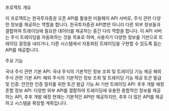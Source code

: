 프로젝트 개요

이 프로젝트는 한국투자증권 오픈 API를 활용한 미들웨어 API 서버로, 주식 관련 다양한 정보를 제공하는 역할을 합니다. 한국투자증권 API뿐만 아니라 다른 외부 정보들과 결합하여 트레이딩에 필요한 데이터를 제공하는 중간 다리 역할을 합니다. 이 API 서버는 주식 트레이딩을 자동화하는 것을 목표로 하며, 사용자가 다양한 정보를 기반으로 트레이딩 결정을 내리거나, 다른 시스템에서 자동화된 트레이딩을 구현할 수 있도록 돕는 API를 제공합니다.

주요 기능

국내 주식 관련 기본 API: 국내 주식의 기본적인 정보 조회 및 트레이딩 기능 제공
해외 주식 관련 기본 API: 해외 주식의 기본적인 정보 조회 및 트레이딩 기능 제공
토큰 발급 및 인증: 안전한 인증 절차를 위한 토큰 발급 기능
AI 기반 트레이딩 API: 추후 개발 예정
혼합 정보 API: 다양한 외부 API를 결합하여 트레이딩에 유용한 종합적인 정보를 제공하는 API, 추후 개발 예정
현재는 기본적인 API만 제공하지만, 추후 더 많은 API를 제공하고 시스템을 확장할 계획입니다.
